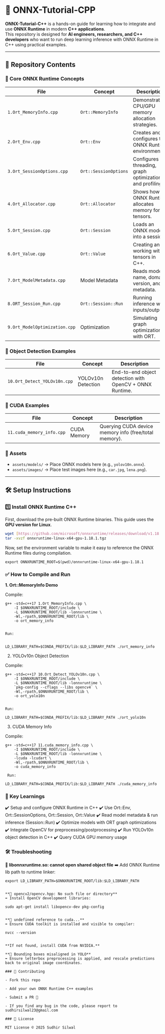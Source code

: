 # 🚀 ONNX-Tutorial-CPP

**ONNX-Tutorial-C++** is a hands-on guide for learning how to integrate and use **ONNX Runtime** in modern **C++ applications**.  
This repository is designed for **AI engineers, researchers, and C++ developers** who want to run deep learning inference with ONNX Runtime in C++ using practical examples.  

---

## 📂 Repository Contents  

### 🔑 Core ONNX Runtime Concepts
| File | Concept | Description |
|------|---------|-------------|
| `1.Ort_MemoryInfo.cpp` | `Ort::MemoryInfo` | Demonstrates CPU/GPU memory allocation strategies. |
| `2.Ort_Env.cpp` | `Ort::Env` | Creates and configures the ONNX Runtime environment. |
| `3.Ort_SessionOptions.cpp` | `Ort::SessionOptions` | Configures threading, graph optimizations, and profiling. |
| `4.Ort_Allocator.cpp` | `Ort::Allocator` | Shows how ONNX Runtime allocates memory for tensors. |
| `5.Ort_Session.cpp` | `Ort::Session` | Loads an ONNX model into a session. |
| `6.Ort_Value.cpp` | `Ort::Value` | Creating and working with tensors in C++. |
| `7.Ort_ModelMetadata.cpp` | Model Metadata | Reads model name, domain, version, and metadata. |
| `8.ORT_Session_Run.cpp` | `Ort::Session::Run` | Running inference with inputs/outputs. |
| `9.Ort_ModelOptimization.cpp` | Optimization | Simulating graph optimizations with ORT. |

### 🎯 Object Detection Examples
| File | Concept | Description |
|------|---------|-------------|
| `10.Ort_Detect_YOLOv10n.cpp` | YOLOv10n Detection | End-to-end object detection with OpenCV + ONNX Runtime. |

### 🎯 CUDA Examples
| File | Concept | Description |
|------|---------|-------------|
| `11.cuda_memory_info.cpp` | CUDA Memory | Querying CUDA device memory info (free/total memory). |

### 📂 Assets
- `assets/models/` → Place ONNX models here (e.g., `yolov10n.onnx`).  
- `assets/images/` → Place test images here (e.g., `car.jpg`, `lena.png`).  


---

## 🛠️ Setup Instructions  

### 1️⃣ Install ONNX Runtime C++  


First, download the pre-built ONNX Runtime binaries. This guide uses the **GPU version for Linux**.

```bash
wget [https://github.com/microsoft/onnxruntime/releases/download/v1.18.1/onnxruntime-linux-x64-gpu-1.18.1.tgz](https://github.com/microsoft/onnxruntime/releases/download/v1.18.1/onnxruntime-linux-x64-gpu-1.18.1.tgz)
tar -xvzf onnxruntime-linux-x64-gpu-1.18.1.tgz
```
Now, set the environment variable to make it easy to reference the ONNX Runtime files during compilation.

```
export ONNXRUNTIME_ROOT=$(pwd)/onnxruntime-linux-x64-gpu-1.18.1

```


### ✅ How to Compile and Run

**1. Ort::MemoryInfo Demo**

Compile:
```
g++ -std=c++17 1.Ort_MemoryInfo.cpp \
    -I $ONNXRUNTIME_ROOT/include \
    -L $ONNXRUNTIME_ROOT/lib -lonnxruntime \
    -Wl,-rpath,$ONNXRUNTIME_ROOT/lib \
    -o ort_memory_info


Run:


LD_LIBRARY_PATH=$CONDA_PREFIX/lib:$LD_LIBRARY_PATH ./ort_memory_info
```

2. YOLOv10n Object Detection

Compile:
```
g++ -std=c++17 10.Ort_Detect_YOLOv10n.cpp \
    -I $ONNXRUNTIME_ROOT/include \
    -L $ONNXRUNTIME_ROOT/lib -lonnxruntime \
    `pkg-config --cflags --libs opencv4` \
    -Wl,-rpath,$ONNXRUNTIME_ROOT/lib \
    -o ort_yolo10n


Run:

LD_LIBRARY_PATH=$CONDA_PREFIX/lib:$LD_LIBRARY_PATH ./ort_yolo10n
```

3. CUDA Memory Info

Compile:

```
g++ -std=c++17 11.cuda_memory_info.cpp \
    -I $ONNXRUNTIME_ROOT/include \
    -L $ONNXRUNTIME_ROOT/lib -lonnxruntime \
    -lcuda -lcudart \
    -Wl,-rpath,$ONNXRUNTIME_ROOT/lib \
    -o cuda_memory_info

 Run:

LD_LIBRARY_PATH=$CONDA_PREFIX/lib:$LD_LIBRARY_PATH ./cuda_memory_info   
```

### 📌 Key Learnings

✔️ Setup and configure ONNX Runtime in C++
✔️ Use Ort::Env, Ort::SessionOptions, Ort::Session, Ort::Value
✔️ Read model metadata & run inference (Session::Run)
✔️ Optimize models with ORT graph optimizations
✔️ Integrate OpenCV for preprocessing/postprocessing
✔️ Run YOLOv10n object detection in C++
✔️ Query CUDA GPU memory usage


### 🛠️ Troubleshooting

**🔹 libonnxruntime.so: cannot open shared object file**
➡️ Add ONNX Runtime lib path to runtime linker:

```
export LD_LIBRARY_PATH=$ONNXRUNTIME_ROOT/lib:$LD_LIBRARY_PATH


**🔹 opencv2/opencv.hpp: No such file or directory**
➡️ Install OpenCV development libraries:

sudo apt-get install libopencv-dev pkg-config


**🔹 undefined reference to cuda...**
➡️ Ensure CUDA toolkit is installed and visible to compiler:

nvcc --version


**If not found, install CUDA from NVIDIA.**

**🔹 Bounding boxes misaligned in YOLO**
➡️ Ensure letterbox preprocessing is applied, and rescale predictions back to original image coordinates.

### 🤝 Contributing

- Fork this repo

- Add your own ONNX Runtime C++ examples

- Submit a PR 🚀

- If you find any bug in the code, please report to sudhirsilwal23@gmail.com

### 📜 License

MIT License © 2025 Sudhir Silwal
